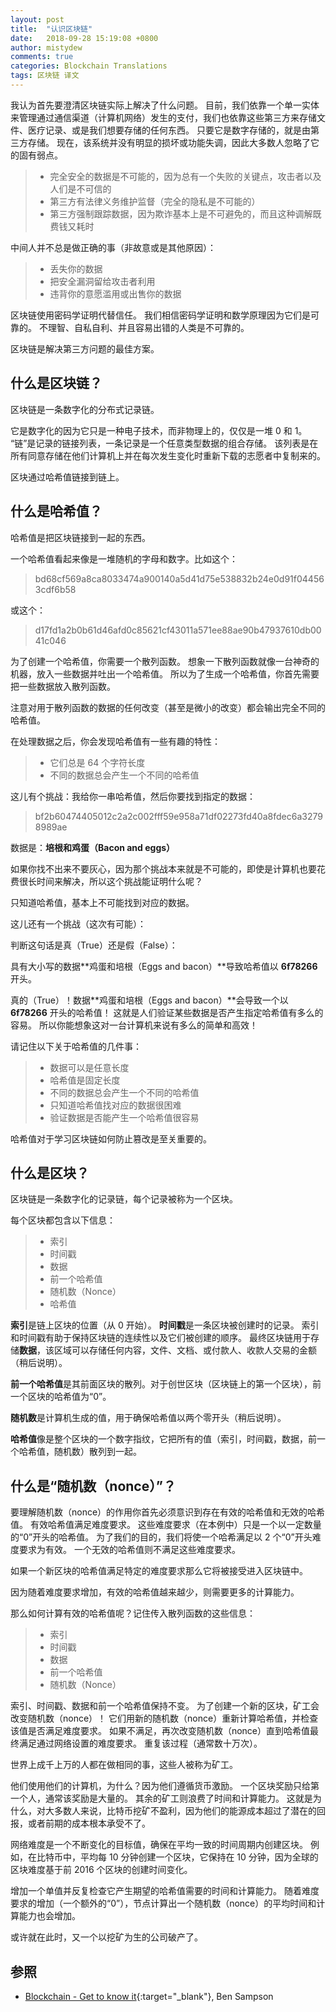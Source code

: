 ```yaml
---
layout: post
title:  "认识区块链"
date:   2018-09-28 15:19:08 +0800
author: mistydew
comments: true
categories: Blockchain Translations
tags: 区块链 译文
---
```

我认为首先要澄清区块链实际上解决了什么问题。
目前，我们依靠一个单一实体来管理通过通信渠道（计算机网络）发生的支付，我们也依靠这些第三方来存储文件、医疗记录、或是我们想要存储的任何东西。
只要它是数字存储的，就是由第三方存储。
现在，该系统并没有明显的损坏或功能失调，因此大多数人忽略了它的固有弱点。

> * 完全安全的数据是不可能的，因为总有一个失败的关键点，攻击者以及人们是不可信的
> * 第三方有法律义务维护监督（完全的隐私是不可能的）
> * 第三方强制跟踪数据，因为欺诈基本上是不可避免的，而且这种调解既费钱又耗时

中间人并不总是做正确的事（非故意或是其他原因）：

> * 丢失你的数据
> * 把安全漏洞留给攻击者利用
> * 违背你的意愿滥用或出售你的数据

区块链使用密码学证明代替信任。
我们相信密码学证明和数学原理因为它们是可靠的。
不理智、自私自利、并且容易出错的人类是不可靠的。

区块链是解决第三方问题的最佳方案。

## 什么是区块链？

区块链是一条数字化的分布式记录链。

它是数字化的因为它只是一种电子技术，而非物理上的，仅仅是一堆 0 和 1。
“链”是记录的链接列表，一条记录是一个任意类型数据的组合存储。
该列表是在所有同意存储在他们计算机上并在每次发生变化时重新下载的志愿者中复制来的。

区块通过哈希值链接到链上。

## 什么是哈希值？

哈希值是把区块链接到一起的东西。

一个哈希值看起来像是一堆随机的字母和数字。比如这个：

> bd68cf569a8ca8033474a900140a5d41d75e538832b24e0d91f044563cdf6b58

或这个：

> d17fd1a2b0b61d46afd0c85621cf43011a571ee88ae90b47937610db0041c046

为了创建一个哈希值，你需要一个散列函数。
想象一下散列函数就像一台神奇的机器，放入一些数据并吐出一个哈希值。
所以为了生成一个哈希值，你首先需要把一些数据放入散列函数。

注意对用于散列函数的数据的任何改变（甚至是微小的改变）都会输出完全不同的哈希值。

在处理数据之后，你会发现哈希值有一些有趣的特性：

> * 它们总是 64 个字符长度
> * 不同的数据总会产生一个不同的哈希值

这儿有个挑战：我给你一串哈希值，然后你要找到指定的数据：

> bf2b60474405012c2a2c002fff59e958a71df02273fd40a8fdec6a32798989ae

数据是：**培根和鸡蛋（Bacon and eggs）**

如果你找不出来不要灰心，因为那个挑战本来就是不可能的，即使是计算机也要花费很长时间来解决，所以这个挑战能证明什么呢？

只知道哈希值，基本上不可能找到对应的数据。

这儿还有一个挑战（这次有可能）：

判断这句话是真（True）还是假（False）：

具有大小写的数据**鸡蛋和培根（Eggs and bacon）**导致哈希值以 **6f78266** 开头。

真的（True）！数据**鸡蛋和培根（Eggs and bacon）**会导致一个以 **6f78266** 开头的哈希值！
这就是人们验证某些数据是否产生指定哈希值有多么的容易。
所以你能想象这对一台计算机来说有多么的简单和高效！

请记住以下关于哈希值的几件事：

> * 数据可以是任意长度
> * 哈希值是固定长度
> * 不同的数据总会产生一个不同的哈希值
> * 只知道哈希值找对应的数据很困难
> * 验证数据是否能产生一个哈希值很容易

哈希值对于学习区块链如何防止篡改是至关重要的。

## 什么是区块？

区块链是一条数字化的记录链，每个记录被称为一个区块。

每个区块都包含以下信息：

> * 索引
> * 时间戳
> * 数据
> * 前一个哈希值
> * 随机数（Nonce）
> * 哈希值

**索引**是链上区块的位置（从 0 开始）。
**时间戳**是一条区块被创建时的记录。
索引和时间戳有助于保持区块链的连续性以及它们被创建的顺序。
最终区块链用于存储**数据**，该区域可以存储任何内容，文件、文档、或付款人、收款人交易的金额（稍后说明）。

**前一个哈希值**是其前面区块的散列。对于创世区块（区块链上的第一个区块），前一个区块的哈希值为“0”。

**随机数**是计算机生成的值，用于确保哈希值以两个零开头（稍后说明）。

**哈希值**像是整个区块的一个数字指纹，它把所有的值（索引，时间戳，数据，前一个哈希值，随机数）散列到一起。

## 什么是“随机数（nonce）”？

要理解随机数（nonce）的作用你首先必须意识到存在有效的哈希值和无效的哈希值。
有效哈希值满足难度要求。
这些难度要求（在本例中）只是一个以一定数量的“0”开头的哈希值。
为了我们的目的，我们将使一个哈希满足以 2 个“0”开头难度要求为有效。
一个无效的哈希值则不满足这些难度要求。

如果一个新区块的哈希值满足特定的难度要求那么它将被接受进入区块链中。

因为随着难度要求增加，有效的哈希值越来越少，则需要更多的计算能力。

那么如何计算有效的哈希值呢？记住传入散列函数的这些信息：

> * 索引
> * 时间戳
> * 数据
> * 前一个哈希值
> * 随机数（Nonce）

索引、时间戳、数据和前一个哈希值保持不变。
为了创建一个新的区块，矿工会改变随机数（nonce）！
它们用新的随机数（nonce）重新计算哈希值，并检查该值是否满足难度要求。
如果不满足，再次改变随机数（nonce）直到哈希值最终满足通过网络设置的难度要求。
重复该过程（通常数十万次）。

世界上成千上万的人都在做相同的事，这些人被称为矿工。

他们使用他们的计算机，为什么？因为他们遵循货币激励。
一个区块奖励只给第一个人，通常该奖励是大量的。
其余的矿工则浪费了时间和计算能力。
这就是为什么，对大多数人来说，比特币挖矿不盈利，因为他们的能源成本超过了潜在的回报，或者前期的成本根本承受不了。

网络难度是一个不断变化的目标值，确保在平均一致的时间周期内创建区块。
例如，在比特币中，平均每 10 分钟创建一个区块，它保持在 10 分钟，因为全球的区块难度基于前 2016 个区块的创建时间变化。

增加一个单值并反复检查它产生期望的哈希值需要的时间和计算能力。
随着难度要求的增加（一个额外的“0”），节点计算出一个随机数（nonce）的平均时间和计算能力也会增加。

或许就在此时，又一个以挖矿为生的公司破产了。

## 参照

* [Blockchain - Get to know it](https://blockchainhandbook.io){:target="_blank"}, Ben Sampson
